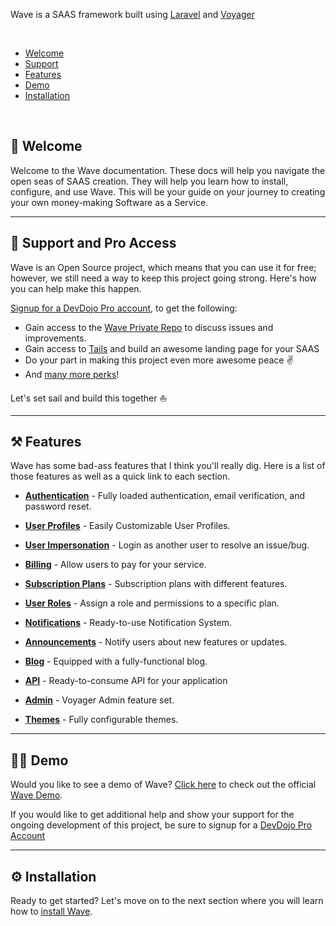 Wave is a SAAS framework built using [Laravel](https://laravel.com) and [Voyager](https://voyager.devdojo.com)

<br>

- [Welcome](#welcome)
- [Support](#support)
- [Features](#features)
- [Demo](#demo)
- [Installation](#installation)

<br>

<a name="welcome"></a>
## 👋 Welcome


Welcome to the Wave documentation. These docs will help you navigate the open seas of SAAS creation. They will help you learn how to install, configure, and use Wave. This will be your guide on your journey to creating your own money-making Software as a Service.

---

<a name="support"></a>
## 🚀 Support and Pro Access

Wave is an Open Source project, which means that you can use it for free; however, we still need a way to keep this project going strong. Here's how you can help make this happen.

<a href="https://devdojo.com/pro" target="_blank">Signup for a DevDojo Pro account</a>, to get the following:

- Gain access to the <a href="https://devdojo.com/wave#pro" target="_blank">Wave Private Repo</a> to discuss issues and improvements.
- Gain access to <a href="https://devdojo.com/wave/pro" target="_blank">Tails</a> and build an awesome landing page for your SAAS
- Do your part in making this project even more awesome peace ✌️
- And <a href="https://devdojo.com/pro" target="_blank">many more perks</a>!

Let's set sail and build this together ⛵

---

<a name="features"></a>

## ⚒️ Features
Wave has some bad-ass features that I think you'll really dig. Here is a list of those features as well as a quick link to each section.

- [**Authentication**](/docs/features/authentication) - Fully loaded authentication, email verification, and password reset.

- [**User Profiles**](/docs/features/user-profiles) - Easily Customizable User Profiles.

- [**User Impersonation**](/docs/features/user-impersonation) - Login as another user to resolve an issue/bug.

- [**Billing**](/docs/features/billing) - Allow users to pay for your service.

- [**Subscription Plans**](/docs/features/subscription-plans) - Subscription plans with different features.

- [**User Roles**](/docs/features/user-roles) - Assign a role and permissions to a specific plan.

- [**Notifications**](/docs/features/notifications) - Ready-to-use Notification System.

- [**Announcements**](/docs/features/announcements) - Notify users about new features or updates.

- [**Blog**](/docs/features/blog) - Equipped with a fully-functional blog.

- [**API**](/docs/features/api) - Ready-to-consume API for your application

- [**Admin**](/docs/features/admin) - Voyager Admin feature set.

- [**Themes**](/docs/features/themes) - Fully configurable themes.

---

<a name="demo"></a>
## 🏄‍♂️ Demo

Would you like to see a demo of Wave? <a href="https://wave.devdojo.com" target="_blank">Click here</a> to check out the official <a href="https://wave.devdojo.com" target="_blank">Wave Demo</a>.

If you would like to get additional help and show your support for the ongoing development of this project, be sure to signup for a <a href="https://devdojo.com/pro" target="_blank">DevDojo Pro Account</a>

---

<a name="installation"></a>
## ⚙️ Installation

Ready to get started? Let's move on to the next section where you will learn how to [install Wave](/docs/installation).
